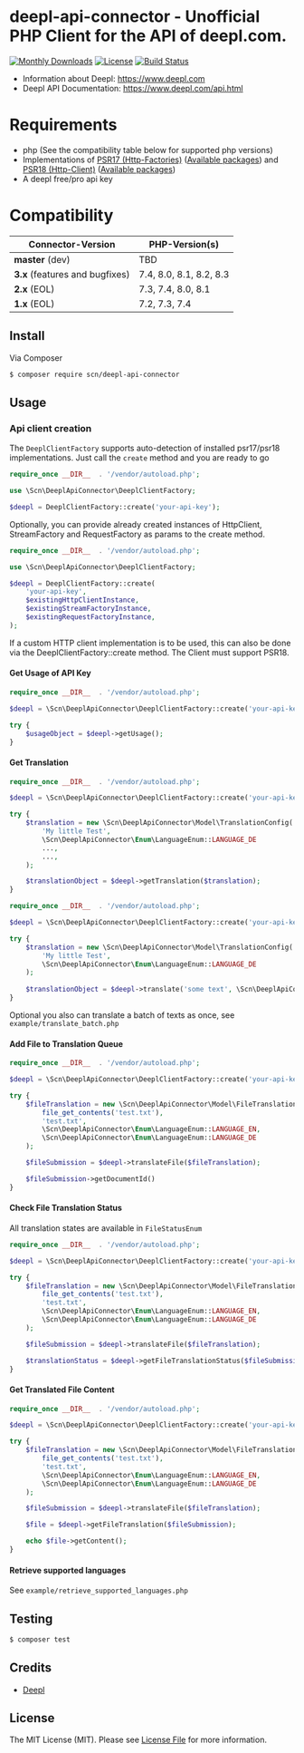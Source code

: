 # deepl-api-connector - Unofficial PHP Client for the API of deepl.com.

[![Monthly Downloads](https://poser.pugx.org/scn/deepl-api-connector/d/monthly)](https://packagist.org/packages/scn/deepl-api-connector)
[![License](https://poser.pugx.org/scn/deepl-api-connector/license)](LICENSE)
[![Build Status](https://travis-ci.org/SC-Networks/deepl-api-connector.svg?branch=master)](https://travis-ci.org/SC-Networks/deepl-api-connector)

- Information about Deepl: https://www.deepl.com
- Deepl API Documentation: https://www.deepl.com/api.html

Requirements
============

- php (See the compatibility table below for supported php versions)
- Implementations of [PSR17 (Http-Factories)](https://www.php-fig.org/psr/psr-17/) ([Available packages](https://packagist.org/providers/psr/http-factory-implementation)) and 
[PSR18 (Http-Client)](https://www.php-fig.org/psr/psr-18/) ([Available packages](https://packagist.org/providers/psr/http-client-implementation))
- A deepl free/pro api key

Compatibility
=============

| Connector-Version               | PHP-Version(s)          |
|---------------------------------|-------------------------|
| **master** (dev)                | TBD                     |
| **3.x** (features and bugfixes) | 7.4, 8.0, 8.1, 8.2, 8.3 |
| **2.x** (EOL)                   | 7.3, 7.4, 8.0, 8.1      |
| **1.x** (EOL)                   | 7.2, 7.3, 7.4           |

## Install

Via Composer

``` bash
$ composer require scn/deepl-api-connector
```

## Usage

### Api client creation

The `DeeplClientFactory` supports auto-detection of installed psr17/psr18 implementations.
Just call the `create` method and you are ready to go

```php
require_once __DIR__  . '/vendor/autoload.php';

use \Scn\DeeplApiConnector\DeeplClientFactory;

$deepl = DeeplClientFactory::create('your-api-key');
```

Optionally, you can provide already created instances of HttpClient, StreamFactory and RequestFactory as params to the create method.

```php
require_once __DIR__  . '/vendor/autoload.php';

use \Scn\DeeplApiConnector\DeeplClientFactory;

$deepl = DeeplClientFactory::create(
    'your-api-key',
    $existingHttpClientInstance,
    $existingStreamFactoryInstance,
    $existingRequestFactoryInstance,
);
```


If a custom HTTP client implementation is to be used, this can also be done via the DeeplClientFactory::create method.
The Client must support PSR18.


#### Get Usage of API Key

```php
require_once __DIR__  . '/vendor/autoload.php';

$deepl = \Scn\DeeplApiConnector\DeeplClientFactory::create('your-api-key');

try {
    $usageObject = $deepl->getUsage();
}
```

#### Get Translation

```php
require_once __DIR__  . '/vendor/autoload.php';

$deepl = \Scn\DeeplApiConnector\DeeplClientFactory::create('your-api-key');

try {
    $translation = new \Scn\DeeplApiConnector\Model\TranslationConfig(
        'My little Test',
        \Scn\DeeplApiConnector\Enum\LanguageEnum::LANGUAGE_DE
        ...,
        ...,
    );

    $translationObject = $deepl->getTranslation($translation);
}
```

```php
require_once __DIR__  . '/vendor/autoload.php';

$deepl = \Scn\DeeplApiConnector\DeeplClientFactory::create('your-api-key');

try {
    $translation = new \Scn\DeeplApiConnector\Model\TranslationConfig(
        'My little Test',
        \Scn\DeeplApiConnector\Enum\LanguageEnum::LANGUAGE_DE
    );
    
    $translationObject = $deepl->translate('some text', \Scn\DeeplApiConnector\Enum\LanguageEnum::LANGUAGE_DE);
}
```

Optional you also can translate a batch of texts as once, see `example/translate_batch.php`

#### Add File to Translation Queue

```php
require_once __DIR__  . '/vendor/autoload.php';

$deepl = \Scn\DeeplApiConnector\DeeplClientFactory::create('your-api-key');

try {
    $fileTranslation = new \Scn\DeeplApiConnector\Model\FileTranslationConfig(
        file_get_contents('test.txt'),
        'test.txt',
        \Scn\DeeplApiConnector\Enum\LanguageEnum::LANGUAGE_EN,
        \Scn\DeeplApiConnector\Enum\LanguageEnum::LANGUAGE_DE
    );

    $fileSubmission = $deepl->translateFile($fileTranslation);

    $fileSubmission->getDocumentId() 
}
```

#### Check File Translation Status

All translation states are available in `FileStatusEnum`

```php
require_once __DIR__  . '/vendor/autoload.php';

$deepl = \Scn\DeeplApiConnector\DeeplClientFactory::create('your-api-key');

try {
    $fileTranslation = new \Scn\DeeplApiConnector\Model\FileTranslationConfig(
        file_get_contents('test.txt'),
        'test.txt',
        \Scn\DeeplApiConnector\Enum\LanguageEnum::LANGUAGE_EN,
        \Scn\DeeplApiConnector\Enum\LanguageEnum::LANGUAGE_DE
    );

    $fileSubmission = $deepl->translateFile($fileTranslation);

    $translationStatus = $deepl->getFileTranslationStatus($fileSubmission);
}
```

#### Get Translated File Content

```php
require_once __DIR__  . '/vendor/autoload.php';

$deepl = \Scn\DeeplApiConnector\DeeplClientFactory::create('your-api-key');

try {
    $fileTranslation = new \Scn\DeeplApiConnector\Model\FileTranslationConfig(
        file_get_contents('test.txt'),
        'test.txt',
        \Scn\DeeplApiConnector\Enum\LanguageEnum::LANGUAGE_EN,
        \Scn\DeeplApiConnector\Enum\LanguageEnum::LANGUAGE_DE
    );

    $fileSubmission = $deepl->translateFile($fileTranslation);

    $file = $deepl->getFileTranslation($fileSubmission);

    echo $file->getContent();
}
```

#### Retrieve supported languages

See `example/retrieve_supported_languages.php`

## Testing

``` bash
$ composer test
```

## Credits

- [Deepl](https://www.deepl.com)

## License

The MIT License (MIT). Please see [License File](LICENSE.md) for more information.
